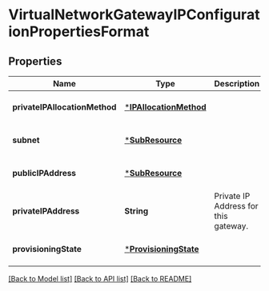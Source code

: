 # VirtualNetworkGatewayIPConfigurationPropertiesFormat


## Properties
Name | Type | Description | Notes
------------ | ------------- | ------------- | -------------
**privateIPAllocationMethod** | [***IPAllocationMethod**](IPAllocationMethod.md) |  | [optional] [default to nothing]
**subnet** | [***SubResource**](SubResource.md) |  | [optional] [default to nothing]
**publicIPAddress** | [***SubResource**](SubResource.md) |  | [optional] [default to nothing]
**privateIPAddress** | **String** | Private IP Address for this gateway. | [optional] [readonly] [default to nothing]
**provisioningState** | [***ProvisioningState**](ProvisioningState.md) |  | [optional] [default to nothing]


[[Back to Model list]](../README.md#models) [[Back to API list]](../README.md#api-endpoints) [[Back to README]](../README.md)


